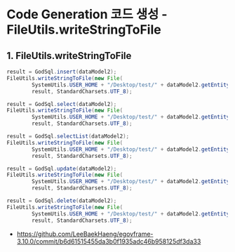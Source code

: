 # Code Generation 코드 생성 - FileUtils.writeStringToFile

## 1. FileUtils.writeStringToFile

```java
result = GodSql.insert(dataModel2);
FileUtils.writeStringToFile(new File(
		SystemUtils.USER_HOME + "/Desktop/test/" + dataModel2.getEntity().getName() + "_a1_insert.sql"),
		result, StandardCharsets.UTF_8);

result = GodSql.select(dataModel2);
FileUtils.writeStringToFile(new File(
		SystemUtils.USER_HOME + "/Desktop/test/" + dataModel2.getEntity().getName() + "_a2_select.sql"),
		result, StandardCharsets.UTF_8);

result = GodSql.selectList(dataModel2);
FileUtils.writeStringToFile(new File(
		SystemUtils.USER_HOME + "/Desktop/test/" + dataModel2.getEntity().getName() + "_a3_selectList.sql"),
		result, StandardCharsets.UTF_8);

result = GodSql.update(dataModel2);
FileUtils.writeStringToFile(new File(
		SystemUtils.USER_HOME + "/Desktop/test/" + dataModel2.getEntity().getName() + "_a4_update.sql"),
		result, StandardCharsets.UTF_8);

result = GodSql.delete(dataModel2);
FileUtils.writeStringToFile(new File(
		SystemUtils.USER_HOME + "/Desktop/test/" + dataModel2.getEntity().getName() + "_a5_delete.sql"),
		result, StandardCharsets.UTF_8);
```
- https://github.com/LeeBaekHaeng/egovframe-3.10.0/commit/b6d61515455da3b0f1935adc46b958125df3da33
